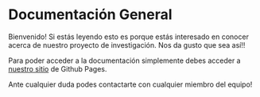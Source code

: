# Documentación General

Bienvenido! Si estás leyendo esto es porque estás interesado en conocer acerca de nuestro proyecto de investigación. Nos da gusto que sea así!!

Para poder acceder a la documentación simplemente debes acceder a [nuestro sitio](https://utnpiddrones.github.io/general-docs/) de Github Pages.

Ante cualquier duda podes contactarte con cualquier miembro del equipo!
